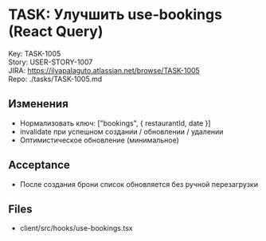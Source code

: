 # TASK: Улучшить use-bookings (React Query)
Key: TASK-1005  
Story: USER-STORY-1007  
JIRA: https://ilyapalaguto.atlassian.net/browse/TASK-1005  
Repo: ./tasks/TASK-1005.md

## Изменения
- Нормализовать ключ: ["bookings", { restaurantId, date }]
- invalidate при успешном создании / обновлении / удалении
- Оптимистическое обновление (минимальное)

## Acceptance
- После создания брони список обновляется без ручной перезагрузки

## Files
- client/src/hooks/use-bookings.tsx
